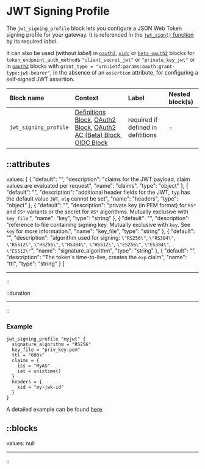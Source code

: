 # JWT Signing Profile

The `jwt_signing_profile` block lets you configure a JSON Web Token signing
profile for your gateway. It is referenced in the [`jwt_sign()` function](/configuration/functions)
by its required _label_.

It can also be used (without _label_) in [`oauth2`](oauth2), [`oidc`](oidc) or
[`beta_oauth2`](beta_oauth2) blocks for `token_endpoint_auth_method`s `"client_secret_jwt"`
or `"private_key_jwt"` or in [`oauth2`](oauth2) blocks with
`grant_type = "urn:ietf:params:oauth:grant-type:jwt-bearer"`, in the absence of an
`assertion` attribute, for configuring a self-signed JWT assertion.

| Block name            | Context                                                                                                             | Label                              | Nested block(s) |
|:----------------------|:--------------------------------------------------------------------------------------------------------------------|:-----------------------------------|:----------------|
| `jwt_signing_profile` | [Definitions Block](/configuration/block/definitions), [OAuth2 Block](oauth2), [OAuth2 AC (Beta) Block](beta_oauth2), [OIDC Block](oidc) | required if defined in defititions | -               |


::attributes
---
values: [
  {
    "default": "",
    "description": "claims for the JWT payload, claim values are evaluated per request",
    "name": "claims",
    "type": "object"
  },
  {
    "default": "",
    "description": "additional header fields for the JWT, `typ` has the default value `JWT`, `alg` cannot be set",
    "name": "headers",
    "type": "object"
  },
  {
    "default": "",
    "description": "private key (in PEM format) for `RS*` and `ES*` variants or the secret for `HS*` algorithms. Mutually exclusive with `key_file`.",
    "name": "key",
    "type": "string"
  },
  {
    "default": "",
    "description": "reference to file containing signing key. Mutually exclusive with `key`. See `key` for more information.",
    "name": "key_file",
    "type": "string"
  },
  {
    "default": "",
    "description": "algorithm used for signing: `\"RS256\"`, `\"RS384\"`, `\"RS512\"`, `\"HS256\"`, `\"HS384\"`, `\"HS512\"`, `\"ES256\"`, `\"ES384\"`, `\"ES512\"`",
    "name": "signature_algorithm",
    "type": "string"
  },
  {
    "default": "",
    "description": "The token's time-to-live, creates the `exp` claim",
    "name": "ttl",
    "type": "string"
  }
]

---
::


::duration

---
::

### Example

```hcl
jwt_signing_profile "myjwt" {
  signature_algorithm = "RS256"
  key_file = "priv_key.pem"
  ttl = "600s"
  claims = {
    iss = "MyAS"
    iat = unixtime()
  }
  headers = {
    kid = "my-jwk-id"
  }
}
```

A detailed example can be found [here](https://github.com/avenga/couper-examples/blob/master/creating-jwt/README.md).

::blocks
---
values: null

---
::
